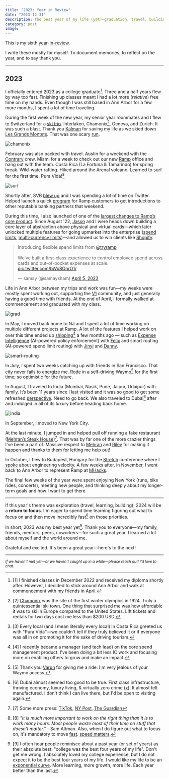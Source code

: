```yaml
---
title: "2023: Year in Review"
date: "2023-12-31"
description: The best year of my life (yet)—graduation, travel, building, and more.
category: post
image:
---
```


This is my sixth [year-in-review](http://shamdasani.org/writing).

I write these mostly for myself. To document memories, to reflect on the year, and to say thank you.

---

## 2023

I officially entered 2023 as a college graduate[^1]. Three and a half years flew by way too fast. Finishing up classes meant I had a lot more (_relative_) free time on my hands. Even though I was still based in Ann Arbor for a few more months, I spent a lot of time traveling.

During the first week of the new year, my senior year roommates and I flew to Switzerland for a [ski trip](https://www.instagram.com/p/CnQ8EuaJiLOz2279wRLNt6WY79wxf2UFSPWGl40/). Interlaken, Chamonix[^2], Geneva, and Zurich. It was such a blast. Thank you [Kalman](https://www.fis-ski.com/DB/general/athlete-biography.html?sectorcode=fs&competitorid=207088&type=result) for saving my life as we skied down [Les Grands Montets](https://www.montblancnaturalresort.com/en/domaine-skiable-grands-montets). That was one scary [run](https://www.strava.com/activities/8343178782?share_sig=0F89F4441703813367&utm_medium=social&utm_source=ios_share).

![chamonix](/assets/blog/2023-review/chamonix.jpeg)

February was also packed with travel. Austin for a weekend with the [Contrary](https://contrary.com/) crew. Miami for a week to check out our new [Ramp](https://ramp.com/careers) office and hang out with the team. Costa Rica (La Fortuna & Tamarindo) for spring break. Wild-water rafting. Hiked around the Arenal volcano. Learned to surf for the first time. Pura Vida![^3]

![surf](/assets/blog/2023-review/surf.JPG)

Shortly after, SVB [blew up](https://en.wikipedia.org/wiki/Collapse_of_Silicon_Valley_Bank#:~:text=On%20March%2010%2C%202023%2C%20Silicon,2023%20in%20the%20United%20States.) and I was spending a lot of time on Twitter. Helped launch a quick [program](https://ramp.com/blog/supporting-business-banking-needs) for Ramp customers to get introductions to other reputable banking partners that weekend.

During this time, I also launched of one of the [largest changes to Ramp’s core product](https://twitter.com/samaysham/status/1643652753338540037). Since August '22, [Jason](https://www.linkedin.com/in/jasonscharff/) and I were heads down building a core layer of abstraction above physical and virtual cards—which later unlocked multiple features for going upmarket into the enterprise ([spend limits](https://support.ramp.com/hc/en-us/articles/10881975647763-Card-Limits-and-Spend-Programs), [multi-currency limits](https://support.ramp.com/hc/en-us/articles/17748112010899-Multi-Currency-Limits-and-Programs#:~:text=Multi%2Dcurrency%20allows%20your%20team,to%20mentally%20convert%20from%20USD.))—and allowed us to win clients like [Shopify](https://techcrunch.com/2023/08/01/ramp-expands-into-procurement-lands-shopify-as-a-customer/).

<div class="flex items-center justify-center">
<blockquote class="twitter-tweet"><p lang="en" dir="ltr">Introducing flexible spend limits from <a href="https://twitter.com/tryramp?ref_src=twsrc%5Etfw">@tryramp</a><br><br>We’ve built a first-class experience to control employee spend across cards and out-of-pocket expenses at scale. <a href="https://t.co/bWo8OnrO1r">pic.twitter.com/bWo8OnrO1r</a></p>&mdash; samay (@samaysham) <a href="https://twitter.com/samaysham/status/1643652753338540037?ref_src=twsrc%5Etfw">April 5, 2023</a></blockquote> <script async src="https://platform.twitter.com/widgets.js" charset="utf-8"></script>
</div>

Life in Ann Arbor between my trips and work was fun—my weeks were mostly spent working out, supporting the [V1](https://v1michigan.com/) community, and just generally having a good time with friends. At the end of April, I formally walked at commencement and graduated with my class.

![grad](/assets/blog/2023-review/grad.JPG)

In May, I moved back home to NJ and I spent a lot of time working on multiple different projects at Ramp. A lot of the features I helped work on over this time ended up [shipping](https://ramp.com/blog/frictionless-expense-management-2024?utm_source=linkedin)[^4] a few months ago — such as [Expense Intelligence](https://ramp.com/intelligence) (AI-powered policy enforcement) with [Felix](https://www.linkedin.com/in/~fe/) and smart routing (AI-powered spend limit routing) with [Jinyi](https://www.linkedin.com/in/jin-yi-li/) and [Danny](https://www.linkedin.com/in/zhang-danny/).

![smart-routing](/assets/blog/2023-review/smart-routing.gif)

In July, I spent two weeks catching up with friends in San Francisco. That city never fails to energize me. Rode in a self-driving Waymo[^5] for the first time; so optimistic for the future.

In August, I traveled to India (Mumbai, Nasik, Pune, Jaipur, Udaipur) with family. It’s been 11 years since I last visited and it was so good to get some refreshed [perspective](https://twitter.com/samaysham/status/1691146693272850432). Need to go back. We also traveled to Dubai[^6] after and indulged in all of its luxury before heading back home.

![india](/assets/blog/2023-review/india.png)

In September, I moved to New York City.

At the last minute, I jumped in and helped pull off running a fake restaurant ([Mehran’s Steak House](https://www.nytimes.com/2023/09/25/dining/nyc-best-fake-steakhouse.html))[^7]. That was by far one of the more crazier things I've been a part of. Massive respect to [Mehran](https://twitter.com/mehran__jalali) and [Riley](https://twitter.com/rtwlz) for making it happen and thanks to them for letting me help out!

In October, I flew to Budapest, Hungary for the [Stretch](https://stretchcon.com/2023) conference where I [spoke](https://www.youtube.com/watch?v=FnkIMY7DM7o&list=PLcTa2e7_ENN-jaHtBTEXRPKNuBjMXm_xb) about engineering velocity. A few weeks after, in November, I went back to Ann Arbor to represent Ramp at [MHacks](https://www.mhacks.org/).

The final few weeks of the year were spent enjoying New York (runs, bike rides, concerts), meeting new people, and thinking deeply about my longer-term goals and how I want to get there.

---

If this year's theme was exploration (travel, learning, building), 2024 will be a **return to focus**. I'm eager to spend time learning figuring out what to focus on and then move incredibly fast[^8] on those priorities.

In short, 2023 was my best year yet[^9]. Thank you to everyone—my family, friends, mentors, peers, coworkers—for such a great year. I learned a lot about myself and the world around me.

Grateful and excited. It's been a great year—here's to the next!

---

<sub>_If we haven’t met yet—or we haven’t caught up in a while—please reach out! I'd love to chat._</sub>

[^1]: [1] I finished classes in December 2022 and received my diploma shortly after. However, I decided to stick around Ann Arbor and walk at commencement with my friends in April.
[^2]: [2] [Chamonix](https://en.wikipedia.org/wiki/Chamonix) was the site of the first winter olympics in 1924. Truly a quintessential ski town. One thing that surprised me was how affordable it was to ski in Europe compared to the United States. Lift tickets and rentals for two days cost me less than $200 USD.
[^3]: [3] Every local (and I mean literally every local) in Costa Rica greeted us with "Pura Vida"—we couldn't tell if they truly believed it or if everyone was all in on promoting it for the sake of driving tourism.
[^4]: [4] I recently became a manager (and tech lead) on the core spend management product. I've been doing a bit less IC work and focusing more on enabling others to grow and make an impact.
[^5]: [5] Thank you [Varun](https://varunshenoy.com/) for giving me a ride. I'm very jealous of your Waymo access.
[^6]: [6] Dubai almost seemed too good to be true. First class infrastructure, thriving economy, luxury living, & virtually zero crime ([x](https://twitter.com/samaysham/status/1692953561049481377)). It almost felt manufactured. I don't think I can live there, but I'd be open to visiting again.
[^7]: [7] Some more press: [TikTok](https://www.tiktok.com/@nytcooking/video/7282887766612987178?lang=en), [NY Post](https://nypost.com/2023/09/25/nycs-fine-dining-elite-pranked-by-gen-zers-fake-steakhouse/), [The Guardian](https://www.theguardian.com/us-news/2023/sep/26/mehrans-steak-house-new-york-opening)
[^8]: [8] _"It is much more important to work on the right thing than it is to work many hours. Most people waste most of their time on stuff that doesn’t matter."_ - Sam Altman. Also, when I do figure out what to focus on, it's mandatory to move [fast](https://patrickcollison.com/fast). [speed matters](https://jsomers.net/blog/speed-matters).
[^9]: [9] I often hear people reminisce about a past year (or set of years) as their absolute best: "college was the best four years of my life". Don't get me wrong. I absolutely loved my college experience, but I do not expect it to be the best four years of my life. I would like my life to be an [exponential curve](https://blog.samaltman.com/how-to-be-successful). More learning, more growth, more life. Each year better than the last.
